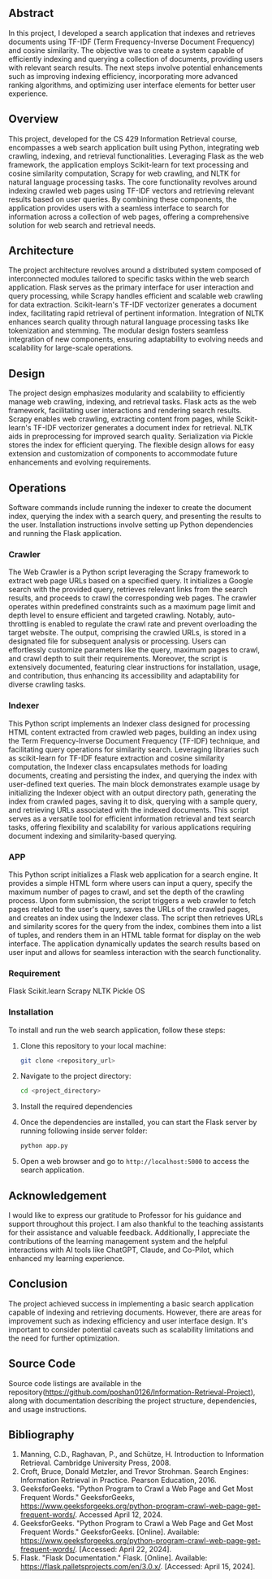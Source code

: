 ## Abstract
In this project, I developed a search application that indexes and retrieves documents using TF-IDF (Term Frequency-Inverse Document Frequency) and cosine similarity. The objective was to create a system capable of efficiently indexing and querying a collection of documents, providing users with relevant search results. The next steps involve potential enhancements such as improving indexing efficiency, incorporating more advanced ranking algorithms, and optimizing user interface elements for better user experience.

## Overview
This project, developed for the CS 429 Information Retrieval course, encompasses a web search application built using Python, integrating web crawling, indexing, and retrieval functionalities. Leveraging Flask as the web framework, the application employs Scikit-learn for text processing and cosine similarity computation, Scrapy for web crawling, and NLTK for natural language processing tasks. The core functionality revolves around indexing crawled web pages using TF-IDF vectors and retrieving relevant results based on user queries. By combining these components, the application provides users with a seamless interface to search for information across a collection of web pages, offering a comprehensive solution for web search and retrieval needs.
## Architecture 
The project architecture revolves around a distributed system composed of interconnected modules tailored to specific tasks within the web search application. Flask serves as the primary interface for user interaction and query processing, while Scrapy handles efficient and scalable web crawling for data extraction. Scikit-learn's TF-IDF vectorizer generates a document index, facilitating rapid retrieval of pertinent information. Integration of NLTK enhances search quality through natural language processing tasks like tokenization and stemming. The modular design fosters seamless integration of new components, ensuring adaptability to evolving needs and scalability for large-scale operations.
## Design 
The project design emphasizes modularity and scalability to efficiently manage web crawling, indexing, and retrieval tasks. Flask acts as the web framework, facilitating user interactions and rendering search results. Scrapy enables web crawling, extracting content from pages, while Scikit-learn's TF-IDF vectorizer generates a document index for retrieval. NLTK aids in preprocessing for improved search quality. Serialization via Pickle stores the index for efficient querying. The flexible design allows for easy extension and customization of components to accommodate future enhancements and evolving requirements.

## Operations
Software commands include running the indexer to create the document index, querying the index with a search query, and presenting the results to the user. Installation instructions involve setting up Python dependencies and running the Flask application.
### Crawler
The Web Crawler is a Python script leveraging the Scrapy framework to extract web page URLs based on a specified query. It initializes a Google search with the provided query, retrieves relevant links from the search results, and proceeds to crawl the corresponding web pages. The crawler operates within predefined constraints such as a maximum page limit and depth level to ensure efficient and targeted crawling. Notably, auto-throttling is enabled to regulate the crawl rate and prevent overloading the target website. The output, comprising the crawled URLs, is stored in a designated file for subsequent analysis or processing. Users can effortlessly customize parameters like the query, maximum pages to crawl, and crawl depth to suit their requirements. Moreover, the script is extensively documented, featuring clear instructions for installation, usage, and contribution, thus enhancing its accessibility and adaptability for diverse crawling tasks.

### Indexer
This Python script implements an Indexer class designed for processing HTML content extracted from crawled web pages, building an index using the Term Frequency-Inverse Document Frequency (TF-IDF) technique, and facilitating query operations for similarity search. Leveraging libraries such as scikit-learn for TF-IDF feature extraction and cosine similarity computation, the Indexer class encapsulates methods for loading documents, creating and persisting the index, and querying the index with user-defined text queries. The main block demonstrates example usage by initializing the Indexer object with an output directory path, generating the index from crawled pages, saving it to disk, querying with a sample query, and retrieving URLs associated with the indexed documents. This script serves as a versatile tool for efficient information retrieval and text search tasks, offering flexibility and scalability for various applications requiring document indexing and similarity-based querying.

### APP
This Python script initializes a Flask web application for a search engine. It provides a simple HTML form where users can input a query, specify the maximum number of pages to crawl, and set the depth of the crawling process. Upon form submission, the script triggers a web crawler to fetch pages related to the user's query, saves the URLs of the crawled pages, and creates an index using the Indexer class. The script then retrieves URLs and similarity scores for the query from the index, combines them into a list of tuples, and renders them in an HTML table format for display on the web interface. The application dynamically updates the search results based on user input and allows for seamless interaction with the search functionality.

### Requirement
Flask
Scikit.learn
Scrapy
NLTK
Pickle
OS

### Installation

To install and run the web search application, follow these steps:

1. Clone this repository to your local machine:

    ```bash
    git clone <repository_url>
    ```

2. Navigate to the project directory:

    ```bash
    cd <project_directory>
    ```

3. Install the required dependencies

4. Once the dependencies are installed, you can start the Flask server by running following inside server folder:

    ```bash
    python app.py
    ```

5. Open a web browser and go to `http://localhost:5000` to access the search application.

## Acknowledgement
I would like to express our gratitude to Professor for his guidance and support throughout this project. I am also thankful to the teaching assistants for their assistance and valuable feedback. Additionally, I appreciate the contributions of the learning management system and the helpful interactions with AI tools like ChatGPT, Claude, and Co-Pilot, which enhanced my learning experience.

## Conclusion
The project achieved success in implementing a basic search application capable of indexing and retrieving documents. However, there are areas for improvement such as indexing efficiency and user interface design. It's important to consider potential caveats such as scalability limitations and the need for further optimization.


## Source Code
Source code listings are available in the repository(https://github.com/poshan0126/Information-Retrieval-Project), along with documentation describing the project structure, dependencies, and usage instructions.

## Bibliography
1. Manning, C.D., Raghavan, P., and Schütze, H. Introduction to Information Retrieval. Cambridge University Press, 2008.
2. Croft, Bruce, Donald Metzler, and Trevor Strohman. Search Engines: Information Retrieval in Practice. Pearson Education, 2016.
3. GeeksforGeeks. "Python Program to Crawl a Web Page and Get Most Frequent Words." GeeksforGeeks, https://www.geeksforgeeks.org/python-program-crawl-web-page-get-frequent-words/. Accessed April 12, 2024.
4. GeeksforGeeks. "Python Program to Crawl a Web Page and Get Most Frequent Words." GeeksforGeeks. [Online]. Available: https://www.geeksforgeeks.org/python-program-crawl-web-page-get-frequent-words/. [Accessed: April 22, 2024].
5. Flask. "Flask Documentation." Flask. [Online]. Available: https://flask.palletsprojects.com/en/3.0.x/. [Accessed: April 15, 2024].

